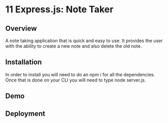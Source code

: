 # 11 Express.js: Note Taker

## Overview

A note taking application that is quick and easy to use. It provides the user with the ability to create a new note and also delete the old note.


## Installation

In order to install you will need to do an npm i for all the dependencies. Once that is done on your CLI you will need to type node server.js.


## Demo


## Deployment

